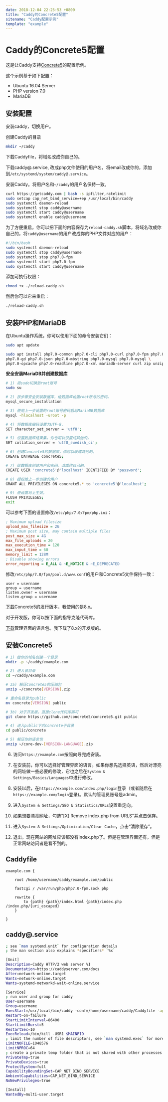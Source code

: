 ```yaml
---
date: 2018-12-04 22:25:53 +0800
title: "Caddy的Concrete5配置"
sitename: "Caddy配置示例"
template: "example"
---
```


# Caddy的Concrete5配置

这是让Caddy支持[Concrete5](http://www.concrete5.org/)的配置示例。

这个示例基于如下配置：

* Ubuntu 16.04 Server
* PHP version 7.0
* MariaDB

## 安装配置

安装caddy，切换用户。


创建Caddy的目录

```bash
mkdir ~/caddy
```

下载Caddyfile，将域名改成你自己的。

下载caddy@.service, 改成php文件使用的用户名，将email改成你的，添加到`/etc/systemd/system/caddy@.service`。

安装Caddy。将用户名和`~/caddy`的用户名保持一致。

```bash
curl https://getcaddy.com | bash -s ipfilter,ratelimit
sudo setcap cap_net_bind_service=+ep /usr/local/bin/caddy
sudo systemctl daemon-reload
sudo systemctl stop caddy@username
sudo systemctl start caddy@username
sudo systemctl enable caddy@username
```

为了方便重启，你可以把下面的内容保存为`reload-caddy.sh`脚本，将域名改成你自己的，将`caddy@username`的用户改成你的PHP文件对应的用户：

```bash
#!/bin/bash
sudo systemctl daemon-reload
sudo systemctl stop caddy@username
sudo systemctl stop php7.0-fpm
sudo systemctl start php7.0-fpm
sudo systemctl start caddy@username
```

添加可执行权限：

```bash
chmod +x ./reload-caddy.sh
```

然后你可以它来重启：

```bash
./reload-caddy.sh
```

## 安装PHP和MariaDB

在Ubuntu操作系统，你可以使用下面的命令安装它们：

```bash
sudo apt update

sudo apt install php7.0-common php7.0-cli php7.0-curl php7.0-fpm php7.0-gd \
php7.0-gd php7.0-json php7.0-mbstring php7.0-mysql php7.0-mysql \
php7.0-opcache php7.0-readline php7.0-xml mariadb-server curl zip unzip
```

__安全安装MariaDB并创建数据库__


```bash
# 1) 用sudo切换到root账号
sudo su

# 2) 按步骤安全安装数据库，给数据库设置root账号的密码。
mysql_secure_installation

# 3) 使用上一步设置的root账号密码启动MariaDB数据库
mysql -hlocalhost -uroot -p

# 4) 将数据库编码设置为UTF-8.
SET character_set_server = 'utf8';

# 5) 设置数据库结果集，你也可以设置成其他的。
SET collation_server = 'utf8_swedish_ci';

# 6) 创建Concrete5的数据库，你可以改成其他的。
CREATE DATABASE concrete5;

# 7) 给数据库创建用户和密码。改成你自己的。
CREATE USER 'concrete5'@'localhost' IDENTIFIED BY 'password';

# 8) 授权给上一步创建的用户
GRANT ALL PRIVILEGES ON concrete5.* to 'concrete5'@'localhost';

# 9) 使设置马上生效。
FLUSH PRIVILEGES;
exit
```

可以参考下面的设置修改`/etc/php/7.0/fpm/php.ini`：

```ini
; Maximum upload filesize
upload_max_filesize = 2G
; Maximum post size, may contain multiple files
post_max_size = 4G
max_file_uploads = 20
max_execution_time = 120
max_input_time = 60
memory_limit = 128M
; Disable showing errors
error_reporting = E_ALL & ~E_NOTICE & ~E_DEPRECATED
```

修改`/etc/php/7.0/fpm/pool.d/www.conf`的用户和Concrete5文件保持一致：

```
user = username
group = username
listen.owner = username
listen.group = username
```

[下载](http://www.concrete5.org/download)Concrete5的发行版本，我使用的是8.x。

对于开发版，你可以按下面的指导克隆代码库。

[下载](http://www.concrete5.org/developers/translate/)管理界面的语言包。我下载了8.x的开发版的。

## 安装Concrete5

```bash
# 1) 给你的域名创建一个目录
mkdir -p ~/caddy/example.com

# 2) 进入该目录
cd ~/caddy/example.com

# 3a) 解压Concrete5的压缩包
unzip ~/concrete[VERSION].zip

# 重命名目录为public
mv concrete[VERSION] public

# 3b) 对于开发板，直接clone代码库即可
git clone https://github.com/concrete5/concrete5.git public

# 4) 进入public下的concrete子目录
cd public/concrete

# 5) 解压你的语言包
unzip ~/core-dev-[VERSION-LANGUAGE].zip
```

6. 访问`https://example.com`按照向导完成安装。

7. 在安装前，你可以选择好管理界面的语言。如果你想先选择英语，然后对漂亮的网址做一些必要的修改，它也之后在`System & Settings/Basics/Languages`中进行修改。

8. 安装以后，在`https://example.com/index.php/login`登录（或者随后在`https://example.com/login`登录)。默认的管理员账号是admin。

9. 进入`System & Settings/SEO & Statistics/URLs`设置重定向。

10. 如果想要漂亮网址，勾选"[X] Remove index.php from URLS"并点击保存。

11. 进入`System & Settings/Optimization/Clear Cache`，点击“清除缓存”。

12. 退出。现在网站的网址应该都没有index.php了。但是在管理界面还有，但是正常网站访问者是看不到的。

## Caddyfile

```caddy
example.com {

	root /home/username/caddy/example.com/public

	fastcgi / /var/run/php/php7.0-fpm.sock php

	rewrite {
		to {path} {path}/index.html {path}/index.php /index.php/{uri_escaped}
	}

}
```

## caddy@.service

```bash
; see `man systemd.unit` for configuration details
; the man section also explains *specifiers* `%x`

[Unit]
Description=Caddy HTTP/2 web server %I
Documentation=https://caddyserver.com/docs
After=network-online.target
Wants=network-online.target
Wants=systemd-networkd-wait-online.service

[Service]
; run user and group for caddy
User=username
Group=username
ExecStart=/usr/local/bin/caddy -conf=/home/username/caddy/Caddyfile -agree -email="firstname.lastname@example.com"
Restart=on-failure
StartLimitInterval=86400
StartLimitBurst=5
RestartSec=10
ExecReload=/bin/kill -USR1 $MAINPID
; limit the number of file descriptors, see `man systemd.exec` for more limit settings
LimitNOFILE=1048576
LimitNPROC=64
; create a private temp folder that is not shared with other processes
PrivateTmp=true
PrivateDevices=true
ProtectSystem=full
CapabilityBoundingSet=CAP_NET_BIND_SERVICE
AmbientCapabilities=CAP_NET_BIND_SERVICE
NoNewPrivileges=true

[Install]
WantedBy=multi-user.target
```